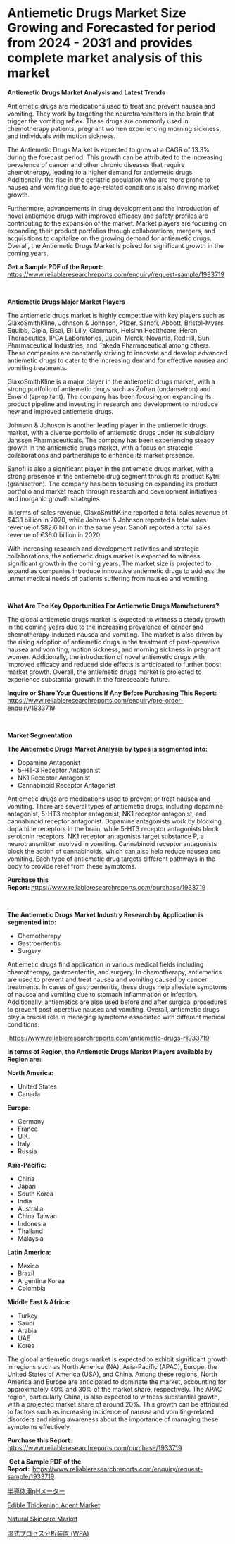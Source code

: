 <p><h1>Antiemetic Drugs Market Size Growing and Forecasted for period from 2024 - 2031 and provides complete market analysis of this market</h1></p><p><strong>Antiemetic Drugs Market Analysis and Latest Trends</strong></p>
<p><p>Antiemetic drugs are medications used to treat and prevent nausea and vomiting. They work by targeting the neurotransmitters in the brain that trigger the vomiting reflex. These drugs are commonly used in chemotherapy patients, pregnant women experiencing morning sickness, and individuals with motion sickness.</p><p>The Antiemetic Drugs Market is expected to grow at a CAGR of 13.3% during the forecast period. This growth can be attributed to the increasing prevalence of cancer and other chronic diseases that require chemotherapy, leading to a higher demand for antiemetic drugs. Additionally, the rise in the geriatric population who are more prone to nausea and vomiting due to age-related conditions is also driving market growth.</p><p>Furthermore, advancements in drug development and the introduction of novel antiemetic drugs with improved efficacy and safety profiles are contributing to the expansion of the market. Market players are focusing on expanding their product portfolios through collaborations, mergers, and acquisitions to capitalize on the growing demand for antiemetic drugs. Overall, the Antiemetic Drugs Market is poised for significant growth in the coming years.</p></p>
<p><strong>Get a Sample PDF of the Report:&nbsp;</strong> <a href="https://www.reliableresearchreports.com/enquiry/request-sample/1933719">https://www.reliableresearchreports.com/enquiry/request-sample/1933719</a></p>
<p>&nbsp;</p>
<p><strong>Antiemetic Drugs Major Market Players</strong></p>
<p><p>The antiemetic drugs market is highly competitive with key players such as GlaxoSmithKline, Johnson & Johnson, Pfizer, Sanofi, Abbott, Bristol-Myers Squibb, Cipla, Eisai, Eli Lilly, Glenmark, Helsinn Healthcare, Heron Therapeutics, IPCA Laboratories, Lupin, Merck, Novartis, RedHill, Sun Pharmaceutical Industries, and Takeda Pharmaceutical among others. These companies are constantly striving to innovate and develop advanced antiemetic drugs to cater to the increasing demand for effective nausea and vomiting treatments.</p><p>GlaxoSmithKline is a major player in the antiemetic drugs market, with a strong portfolio of antiemetic drugs such as Zofran (ondansetron) and Emend (aprepitant). The company has been focusing on expanding its product pipeline and investing in research and development to introduce new and improved antiemetic drugs.</p><p>Johnson & Johnson is another leading player in the antiemetic drugs market, with a diverse portfolio of antiemetic drugs under its subsidiary Janssen Pharmaceuticals. The company has been experiencing steady growth in the antiemetic drugs market, with a focus on strategic collaborations and partnerships to enhance its market presence.</p><p>Sanofi is also a significant player in the antiemetic drugs market, with a strong presence in the antiemetic drug segment through its product Kytril (granisetron). The company has been focusing on expanding its product portfolio and market reach through research and development initiatives and inorganic growth strategies.</p><p>In terms of sales revenue, GlaxoSmithKline reported a total sales revenue of $43.1 billion in 2020, while Johnson & Johnson reported a total sales revenue of $82.6 billion in the same year. Sanofi reported a total sales revenue of €36.0 billion in 2020.</p><p>With increasing research and development activities and strategic collaborations, the antiemetic drugs market is expected to witness significant growth in the coming years. The market size is projected to expand as companies introduce innovative antiemetic drugs to address the unmet medical needs of patients suffering from nausea and vomiting.</p></p>
<p>&nbsp;</p>
<p><strong>What Are The Key Opportunities For Antiemetic Drugs Manufacturers?</strong></p>
<p><p>The global antiemetic drugs market is expected to witness a steady growth in the coming years due to the increasing prevalence of cancer and chemotherapy-induced nausea and vomiting. The market is also driven by the rising adoption of antiemetic drugs in the treatment of post-operative nausea and vomiting, motion sickness, and morning sickness in pregnant women. Additionally, the introduction of novel antiemetic drugs with improved efficacy and reduced side effects is anticipated to further boost market growth. Overall, the antiemetic drugs market is projected to experience substantial growth in the foreseeable future.</p></p>
<p><strong>Inquire or Share Your Questions If Any Before Purchasing This Report:</strong> <a href="https://www.reliableresearchreports.com/enquiry/pre-order-enquiry/1933719">https://www.reliableresearchreports.com/enquiry/pre-order-enquiry/1933719</a></p>
<p>&nbsp;</p>
<p><strong>Market Segmentation</strong></p>
<p><strong>The Antiemetic Drugs Market Analysis by types is segmented into:</strong></p>
<p><ul><li>Dopamine Antagonist</li><li>5-HT-3 Receptor Antagonist</li><li>NK1 Receptor Antagonist</li><li>Cannabinoid Receptor Antagonist</li></ul></p>
<p><p>Antiemetic drugs are medications used to prevent or treat nausea and vomiting. There are several types of antiemetic drugs, including dopamine antagonist, 5-HT3 receptor antagonist, NK1 receptor antagonist, and cannabinoid receptor antagonist. Dopamine antagonists work by blocking dopamine receptors in the brain, while 5-HT3 receptor antagonists block serotonin receptors. NK1 receptor antagonists target substance P, a neurotransmitter involved in vomiting. Cannabinoid receptor antagonists block the action of cannabinoids, which can also help reduce nausea and vomiting. Each type of antiemetic drug targets different pathways in the body to provide relief from these symptoms.</p></p>
<p><strong>Purchase this Report:&nbsp;</strong><a href="https://www.reliableresearchreports.com/purchase/1933719">https://www.reliableresearchreports.com/purchase/1933719</a></p>
<p>&nbsp;</p>
<p><strong>The Antiemetic Drugs Market Industry Research by Application is segmented into:</strong></p>
<p><ul><li>Chemotherapy</li><li>Gastroenteritis</li><li>Surgery</li></ul></p>
<p><p>Antiemetic drugs find application in various medical fields including chemotherapy, gastroenteritis, and surgery. In chemotherapy, antiemetics are used to prevent and treat nausea and vomiting caused by cancer treatments. In cases of gastroenteritis, these drugs help alleviate symptoms of nausea and vomiting due to stomach inflammation or infection. Additionally, antiemetics are also used before and after surgical procedures to prevent post-operative nausea and vomiting. Overall, antiemetic drugs play a crucial role in managing symptoms associated with different medical conditions.</p></p>
<p><a href="https://www.reliableresearchreports.com/antiemetic-drugs-r1933719">&nbsp;https://www.reliableresearchreports.com/antiemetic-drugs-r1933719</a></p>
<p><strong>In terms of Region, the Antiemetic Drugs Market Players available by Region are:</strong></p>
<p>
    <p> <strong> North America: </strong>
        <ul>
            <li>United States</li>
            <li>Canada</li>
        </ul>
        </p> 
    <p> <strong> Europe: </strong>
        <ul>
            <li>Germany</li>
            <li>France</li>
            <li>U.K.</li>
            <li>Italy</li>
            <li>Russia</li>
        </ul>
        </p> 
    <p> <strong> Asia-Pacific: </strong>
        <ul>
            <li>China</li>
            <li>Japan</li>
            <li>South Korea</li>
            <li>India</li>
            <li>Australia</li>
            <li>China Taiwan</li>
            <li>Indonesia</li>
            <li>Thailand</li>
            <li>Malaysia</li>
        </ul>
        </p> 
    <p> <strong> Latin America: </strong>
        <ul>
            <li>Mexico</li>
            <li>Brazil</li>
            <li>Argentina Korea</li>
            <li>Colombia</li>
        </ul>
        </p> 
    <p> <strong> Middle East & Africa: </strong>
        <ul>
            <li>Turkey</li>
            <li>Saudi</li>
            <li>Arabia</li>
            <li>UAE</li>
            <li>Korea</li>
        </ul>
    </p>
    </p>
<p><p>The global antiemetic drugs market is expected to exhibit significant growth in regions such as North America (NA), Asia-Pacific (APAC), Europe, the United States of America (USA), and China. Among these regions, North America and Europe are anticipated to dominate the market, accounting for approximately 40% and 30% of the market share, respectively. The APAC region, particularly China, is also expected to witness substantial growth, with a projected market share of around 20%. This growth can be attributed to factors such as increasing incidence of nausea and vomiting-related disorders and rising awareness about the importance of managing these symptoms effectively.</p></p>
<p><strong>Purchase this Report: </strong><a href="https://www.reliableresearchreports.com/purchase/1933719">https://www.reliableresearchreports.com/purchase/1933719</a></p>
<p>&nbsp;<strong>Get a Sample PDF of the Report:&nbsp;&nbsp;</strong><a href="https://www.reliableresearchreports.com/enquiry/request-sample/1933719">https://www.reliableresearchreports.com/enquiry/request-sample/1933719</a></p>
<p><strong></strong></p>
<p><p><a href="https://github.com/DayanaRunolfsdottir/Market-Research-Report-List-1/blob/main/8234794178561.md">半導体用pHメーター</a></p><p><a href="https://github.com/waylose1223/Market-Research-Report-List-1/blob/main/edible-thickening-agent-market.md">Edible Thickening Agent Market</a></p><p><a href="https://github.com/sardarp081/Market-Research-Report-List-1/blob/main/natural-skincare-market.md">Natural Skincare Market</a></p><p><a href="https://github.com/VinceMarvin1/Market-Research-Report-List-2/blob/main/8388333178560.md">湿式プロセス分析装置 (WPA)</a></p></p>